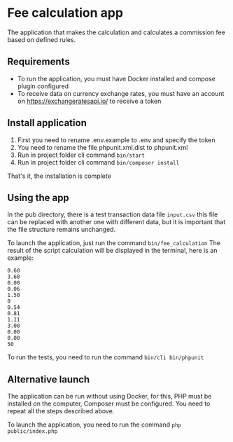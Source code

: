 # Fee calculation app
The application that makes the calculation and calculates a commission fee based on defined rules.

## Requirements
- To run the application, you must have Docker installed and compose plugin configured
- To receive data on currency exchange rates, you must have an account on https://exchangeratesapi.io/ to receive a token

## Install application
1. First you need to rename .env.example to .env and specify the token
2. You need to rename the file phpunit.xml.dist to phpunit.xml
3. Run in project folder cli command `bin/start`
4. Run in project folder cli command `bin/composer install`

That's it, the installation is complete

## Using the app
In the pub directory, there is a test transaction data file `input.csv` this file can be replaced with another one with different data, but it is important that the file structure remains unchanged.

To launch the application, just run the command `bin/fee_calculation`
The result of the script calculation will be displayed in the terminal, here is an example:
```
0.60
3.60
0.00
0.06
1.50
0
0.54
0.81
1.11
3.00
0.00
0.00
50
```

To run the tests, you need to run the command  `bin/cli bin/phpunit`

## Alternative launch

The application can be run without using Docker, for this, PHP must be installed on the computer, Composer must be configured. You need to repeat all the steps described above.

To launch the application, you need to run the command `php public/index.php`